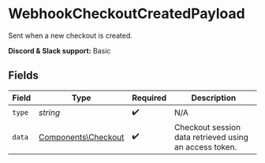 # WebhookCheckoutCreatedPayload

Sent when a new checkout is created.

**Discord & Slack support:** Basic


## Fields

| Field                                                      | Type                                                       | Required                                                   | Description                                                |
| ---------------------------------------------------------- | ---------------------------------------------------------- | ---------------------------------------------------------- | ---------------------------------------------------------- |
| `type`                                                     | *string*                                                   | :heavy_check_mark:                                         | N/A                                                        |
| `data`                                                     | [Components\Checkout](../../Models/Components/Checkout.md) | :heavy_check_mark:                                         | Checkout session data retrieved using an access token.     |